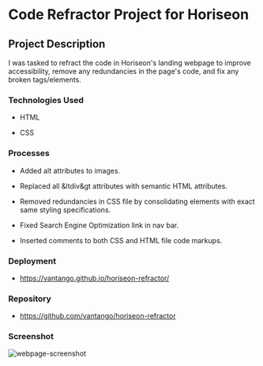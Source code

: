 # Code Refractor Project for Horiseon

## Project Description
I was tasked to refract the code in Horiseon's landing webpage to improve accessibility, remove any redundancies in the page's code, and fix any broken tags/elements. 

### Technologies Used

* HTML

* CSS

### Processes

* Added alt attributes to images.

* Replaced all &ltdiv&gt attributes with semantic HTML attributes.

* Removed redundancies in CSS file by consolidating elements with exact same styling specifications.

* Fixed Search Engine Optimization link in nav bar.

* Inserted comments to both CSS and HTML file code markups.

### Deployment

* https://vantango.github.io/horiseon-refractor/

### Repository

* https://github.com/vantango/horiseon-refractor

### Screenshot
![webpage-screenshot](https://github.com/vantango/horiseon-refractor/blob/main/screencapture-vantango-github-io-horiseon-refractor-2020-12-02-22_33_00.png)

        
